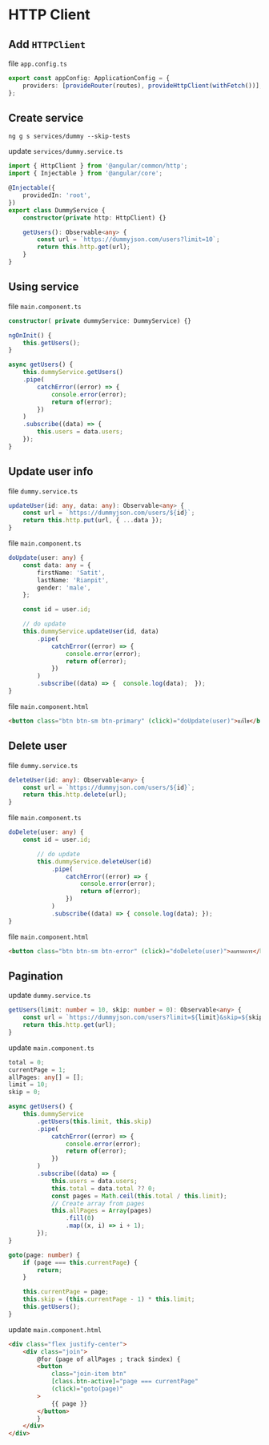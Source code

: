 # HTTP Client

## Add `HTTPClient`

file `app.config.ts`

```typescript
export const appConfig: ApplicationConfig = {
	providers: [provideRouter(routes), provideHttpClient(withFetch())],
};
```

## Create service

```shell
ng g s services/dummy --skip-tests
```

update `services/dummy.service.ts`

```typescript
import { HttpClient } from '@angular/common/http';
import { Injectable } from '@angular/core';

@Injectable({
	providedIn: 'root',
})
export class DummyService {
	constructor(private http: HttpClient) {}

	getUsers(): Observable<any> {
		const url = `https://dummyjson.com/users?limit=10`;
		return this.http.get(url);
	}
}
```

## Using service

file `main.component.ts`

```typescript
constructor( private dummyService: DummyService) {}

ngOnInit() {
    this.getUsers();
}

async getUsers() {
    this.dummyService.getUsers()
    .pipe(
        catchError((error) => {
            console.error(error);
            return of(error);
        })
    )
    .subscribe((data) => {
        this.users = data.users;
    });
}
```

## Update user info

file `dummy.service.ts`

```typescript
updateUser(id: any, data: any): Observable<any> {
    const url = `https://dummyjson.com/users/${id}`;
    return this.http.put(url, { ...data });
}
```

file `main.component.ts`

```typescript
doUpdate(user: any) {
    const data: any = {
        firstName: 'Satit',
        lastName: 'Rianpit',
        gender: 'male',
    };

    const id = user.id;

    // do update
    this.dummyService.updateUser(id, data)
        .pipe(
            catchError((error) => {
                console.error(error);
                return of(error);
            })
        )
        .subscribe((data) => {  console.log(data);  });
}
```

file `main.component.html`

```html
<button class="btn btn-sm btn-primary" (click)="doUpdate(user)">แก้ไข</button>
```

## Delete user

file `dummy.service.ts`

```typescript
deleteUser(id: any): Observable<any> {
    const url = `https://dummyjson.com/users/${id}`;
    return this.http.delete(url);
}
```

file `main.component.ts`

```typescript
doDelete(user: any) {
    const id = user.id;

        // do update
        this.dummyService.deleteUser(id)
            .pipe(
                catchError((error) => {
                    console.error(error);
                    return of(error);
                })
            )
            .subscribe((data) => { console.log(data); });
}
```

file `main.component.html`

```html
<button class="btn btn-sm btn-error" (click)="doDelete(user)">ลบรายการ</button>
```

## Pagination

update `dummy.service.ts`

```typescript
getUsers(limit: number = 10, skip: number = 0): Observable<any> {
    const url = `https://dummyjson.com/users?limit=${limit}&skip=${skip}`;
    return this.http.get(url);
}
```

update `main.component.ts`

```typescript
total = 0;
currentPage = 1;
allPages: any[] = [];
limit = 10;
skip = 0;

async getUsers() {
    this.dummyService
        .getUsers(this.limit, this.skip)
        .pipe(
            catchError((error) => {
                console.error(error);
                return of(error);
            })
        )
        .subscribe((data) => {
            this.users = data.users;
            this.total = data.total ?? 0;
            const pages = Math.ceil(this.total / this.limit);
            // Create array from pages
            this.allPages = Array(pages)
                .fill(0)
                .map((x, i) => i + 1);
        });
}

goto(page: number) {
    if (page === this.currentPage) {
        return;
    }

    this.currentPage = page;
    this.skip = (this.currentPage - 1) * this.limit;
    this.getUsers();
}

```

update `main.component.html`

```html
<div class="flex justify-center">
	<div class="join">
		@for (page of allPages ; track $index) {
		<button
			class="join-item btn"
			[class.btn-active]="page === currentPage"
			(click)="goto(page)"
		>
			{{ page }}
		</button>
		}
	</div>
</div>
```
